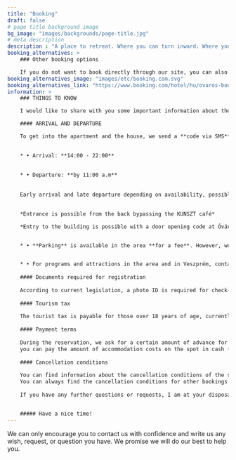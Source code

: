 ```yaml
---
title: "Booking"
draft: false
# page title background image
bg_image: "images/backgrounds/page-title.jpg"
# meta description
description : "A place to retreat. Where you can turn inward. Where you can leave behind the noise of the city, the rush, and the stress for a few days. We warmly welcome you!"
booking_alternatives: >
    ### Other booking options

    If you do not want to book directly through our site, you can also make your reservation using Booking.com:
booking_alternatives_image: "images/etc/booking.com.svg"
booking_alternatives_link: "https://www.booking.com/hotel/hu/ovaros-boutique.en.html"
information: >
    ### THINGS TO KNOW

    I would like to share with you some important information about the accommodation.

    #### ARRIVAL AND DEPARTURE

    To get into the apartment and the house, we send a **code via SMS** before arrival. The door opening code is automatically deleted at 11:00 a.m. on the day of departure.

    
    * • Arrival: **14:00 - 22:00**
    
    
    * • Departure: **by 11:00 a.m**
    
    
    Early arrival and late departure depending on availability, possible after prior consultation.
    

    *Entrance is possible from the back bypassing the KUNSZT café*

    *Entry to the building is possible with a door opening code at Óváros tér 2.*


    * • **Parking** is available in the area **for a fee**. However, we provide **free parking** in the courtyard of the nearby **HOTEL HISTORIA** (8200 Veszprém Toborzó utca 11-13), which is monitored by an internal camera.


    * • For programs and attractions in the area and in Veszprém, contact the colleagues of the Tourinform store on the ground floor of the building, who will be happy to help.
    
    #### Documents required for registration
    
    According to current legislation, a photo ID is required for check-in. The photo ID can be: identity card, driver's license in card form or passport. In the absence of a document, we are unfortunately obliged to refuse the accommodation service.
    
    #### Tourism tax
    
    The tourist tax is payable for those over 18 years of age, currently **HUF 550/person/night** (not included in the room price).
    
    #### Payment terms
    
    During the reservation, we ask for a certain amount of advance for certain rates, the amount, deadline and method of payment will be informed during the process. We will send you a confirmation of the booking, which also contains all the details. THE 
    you can pay the amount of accommodation costs on the spot in cash (HUF or EURO) or by bank transfer upon departure.
    
    #### Cancellation conditions
    
    You can find information about the cancellation conditions of the service ordered on online booking platforms on the respective platforms.
    You can always find the cancellation conditions for other bookings in the confirmation.
    
    If you have any further questions or requests, I am at your disposal!


    ##### Have a nice time!
---
```


We can only encourage you to contact us with confidence and write us any wish, request, or question you have. We promise we will do our best to help you.
